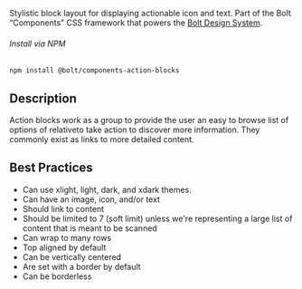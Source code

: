 
Stylistic block layout for displaying actionable icon and text. Part of the Bolt “Components” CSS framework that powers the [Bolt Design System](https://www.boltdesignsystem.com).

###### Install via NPM
```
npm install @bolt/components-action-blocks
```

## Description

Action blocks work as a group to provide the user an easy to browse list of options of relativeto take action to discover more information. They commonly exist as links to more detailed content.

## Best Practices

* Can use xlight, light, dark, and xdark themes.
* Can have an image, icon, and/or text
* Should link to content
* Should be limited to 7 (soft limit) unless we're representing a large list of content that is meant to be scanned
* Can wrap to many rows
* Top aligned by default
* Can be vertically centered
* Are set with a border by default
* Can be borderless
